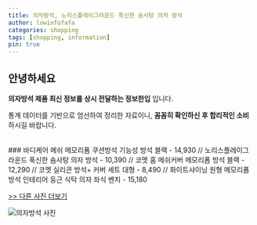 ```yaml
---
title: 의자방석, 노리스플레이그라운드 푹신한 솜사탕 의자 방석
author: lowinfofafa
categories: shopping
tags: [shopping, information]
pin: true
---
```


## 안녕하세요

**의자방석 제품 최신 정보를 상시 전달하는 정보한입** 입니다.

통계 데이터를 기반으로 엄선하여 정리한 자료이니, **꼼꼼히 확인하신 후 합리적인 소비**하시길 바랍니다.

<br >
### 바디케어 메쉬 메모리폼 쿠션방석 기능성 방석 블랙 - 14,930 // 노리스플레이그라운드 푹신한 솜사탕 의자 방석 - 10,390 // 코멧 홈 메쉬커버 메모리폼 방석 블랙 - 12,290 // 코멧 실리콘 방석+ 커버 세트 대형 - 8,490 // 화이트샤이닝 원형 메모리폼 방석 인테리어 둥근 식탁 의자 좌식 벤치 - 15,180

[>> 다른 사진 더보기](https://chengsprint.mycafe24.com/%ec%9d%98%ec%9e%90%eb%b0%a9%ec%84%9d-%ec%8b%9d%ed%83%81%ec%9d%98%ec%9e%90-%eb%b0%a9%ec%84%9d%ec%bb%a4%eb%b2%84-%ec%9d%98%ec%9e%90%eb%b0%a9%ec%84%9d-%eb%94%94%ec%8b%9c-%ec%9d%98%ec%9e%90-%eb%b0%a9/)

![의자방석 사진](https://thumbnail8.coupangcdn.com/thumbnails/remote/230x230ex/image/retail/images/1065167061230588-eb51f306-df3f-4f71-8059-da5e2758bc77.jpg)
                                